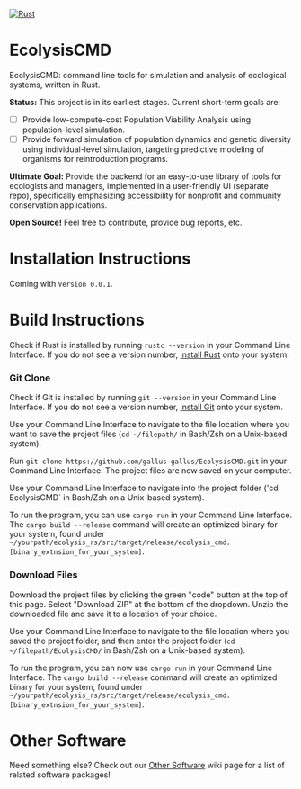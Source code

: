 [![Rust](https://github.com/gallus-gallus/EcolysisCMD/actions/workflows/rust.yml/badge.svg)](https://github.com/gallus-gallus/EcolysisCMD/actions/workflows/rust.yml)
# EcolysisCMD
EcolysisCMD: command line tools for simulation and analysis of ecological systems, written in Rust.

**Status:** This project is in its earliest stages. Current short-term goals are:
- [ ] Provide low-compute-cost Population Viability Analysis using population-level simulation.
- [ ] Provide forward simulation of population dynamics and genetic diversity using individual-level simulation, targeting predictive modeling of organisms for reintroduction programs.

**Ultimate Goal:** Provide the backend for an easy-to-use library of tools for ecologists and managers, implemented in a user-friendly UI (separate repo), specifically emphasizing accessibility for nonprofit and community conservation applications.

**Open Source!** Feel free to contribute, provide bug reports, etc.

# Installation Instructions
Coming with `Version 0.0.1`.

# Build Instructions
Check if Rust is installed by running `rustc --version` in your Command Line Interface. If you do not see a version number, [install Rust](https://www.rust-lang.org/tools/install) onto your system.
### Git Clone
Check if Git is installed by running `git --version` in your Command Line Interface. If you do not see a version number, [install Git](https://git-scm.com/book/en/v2/Getting-Started-Installing-Git) onto your system.

Use your Command Line Interface to navigate to the file location where you want to save the project files (`cd ~/filepath/` in Bash/Zsh on a Unix-based system).

Run `git clone https://github.com/gallus-gallus/EcolysisCMD.git` in your Command Line Interface. The project files are now saved on your computer.

Use your Command Line Interface to navigate into the project folder ('cd EcolysisCMD` in Bash/Zsh on a Unix-based system).

To run the program, you can use `cargo run` in your Command Line Interface. The `cargo build --release` command will create an optimized binary for your system, found under `~/yourpath/ecolysis_rs/src/target/release/ecolysis_cmd.[binary_extnsion_for_your_system]`.
### Download Files
Download the project files by clicking the green "code" button at the top of this page. Select "Download ZIP" at the bottom of the dropdown. Unzip the downloaded file and save it to a location of your choice.

Use your Command Line Interface to navigate to the file location where you saved the project folder, and then enter the project folder (`cd ~/filepath/EcolysisCMD/` in Bash/Zsh on a Unix-based system).

To run the program, you can now use `cargo run` in your Command Line Interface. The `cargo build --release` command will create an optimized binary for your system, found under `~/yourpath/ecolysis_rs/src/target/release/ecolysis_cmd.[binary_extnsion_for_your_system]`.

# Other Software
Need something else? Check out our [Other Software](https://github.com/gallus-gallus/EcolysisCMD/wiki/Similar-Software) wiki page for a list of related software packages!
